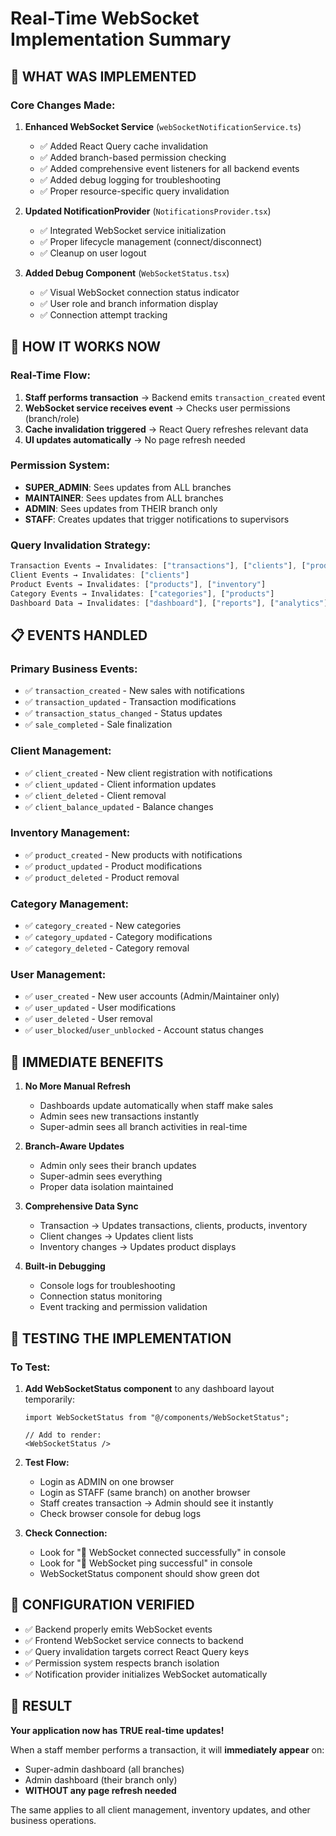 # Real-Time WebSocket Implementation Summary

## 🎯 **WHAT WAS IMPLEMENTED**

### **Core Changes Made:**

1. **Enhanced WebSocket Service** (`webSocketNotificationService.ts`)
   - ✅ Added React Query cache invalidation
   - ✅ Added branch-based permission checking
   - ✅ Added comprehensive event listeners for all backend events
   - ✅ Added debug logging for troubleshooting
   - ✅ Proper resource-specific query invalidation

2. **Updated NotificationProvider** (`NotificationsProvider.tsx`)
   - ✅ Integrated WebSocket service initialization
   - ✅ Proper lifecycle management (connect/disconnect)
   - ✅ Cleanup on user logout

3. **Added Debug Component** (`WebSocketStatus.tsx`)
   - ✅ Visual WebSocket connection status indicator
   - ✅ User role and branch information display
   - ✅ Connection attempt tracking

## 🔄 **HOW IT WORKS NOW**

### **Real-Time Flow:**
1. **Staff performs transaction** → Backend emits `transaction_created` event
2. **WebSocket service receives event** → Checks user permissions (branch/role)
3. **Cache invalidation triggered** → React Query refreshes relevant data
4. **UI updates automatically** → No page refresh needed

### **Permission System:**
- **SUPER_ADMIN**: Sees updates from ALL branches
- **MAINTAINER**: Sees updates from ALL branches  
- **ADMIN**: Sees updates from THEIR branch only
- **STAFF**: Creates updates that trigger notifications to supervisors

### **Query Invalidation Strategy:**
```typescript
Transaction Events → Invalidates: ["transactions"], ["clients"], ["products"], ["inventory"]
Client Events → Invalidates: ["clients"]  
Product Events → Invalidates: ["products"], ["inventory"]
Category Events → Invalidates: ["categories"], ["products"]
Dashboard Data → Invalidates: ["dashboard"], ["reports"], ["analytics"]
```

## 📋 **EVENTS HANDLED**

### **Primary Business Events:**
- ✅ `transaction_created` - New sales with notifications
- ✅ `transaction_updated` - Transaction modifications
- ✅ `transaction_status_changed` - Status updates
- ✅ `sale_completed` - Sale finalization

### **Client Management:**
- ✅ `client_created` - New client registration with notifications
- ✅ `client_updated` - Client information updates
- ✅ `client_deleted` - Client removal
- ✅ `client_balance_updated` - Balance changes

### **Inventory Management:**
- ✅ `product_created` - New products with notifications
- ✅ `product_updated` - Product modifications
- ✅ `product_deleted` - Product removal

### **Category Management:**
- ✅ `category_created` - New categories
- ✅ `category_updated` - Category modifications  
- ✅ `category_deleted` - Category removal

### **User Management:**
- ✅ `user_created` - New user accounts (Admin/Maintainer only)
- ✅ `user_updated` - User modifications
- ✅ `user_deleted` - User removal
- ✅ `user_blocked`/`user_unblocked` - Account status changes

## 🚀 **IMMEDIATE BENEFITS**

1. **No More Manual Refresh**
   - Dashboards update automatically when staff make sales
   - Admin sees new transactions instantly
   - Super-admin sees all branch activities in real-time

2. **Branch-Aware Updates**
   - Admin only sees their branch updates
   - Super-admin sees everything
   - Proper data isolation maintained

3. **Comprehensive Data Sync**
   - Transaction → Updates transactions, clients, products, inventory
   - Client changes → Updates client lists
   - Inventory changes → Updates product displays

4. **Built-in Debugging**
   - Console logs for troubleshooting
   - Connection status monitoring
   - Event tracking and permission validation

## 🔧 **TESTING THE IMPLEMENTATION**

### **To Test:**
1. **Add WebSocketStatus component** to any dashboard layout temporarily:
   ```tsx
   import WebSocketStatus from "@/components/WebSocketStatus";
   
   // Add to render:
   <WebSocketStatus />
   ```

2. **Test Flow:**
   - Login as ADMIN on one browser
   - Login as STAFF (same branch) on another browser
   - Staff creates transaction → Admin should see it instantly
   - Check browser console for debug logs

3. **Check Connection:**
   - Look for "🔗 WebSocket connected successfully" in console
   - Look for "📡 WebSocket ping successful" in console
   - WebSocketStatus component should show green dot

## 📝 **CONFIGURATION VERIFIED**

- ✅ Backend properly emits WebSocket events
- ✅ Frontend WebSocket service connects to backend
- ✅ Query invalidation targets correct React Query keys
- ✅ Permission system respects branch isolation
- ✅ Notification provider initializes WebSocket automatically

## 🎉 **RESULT**

**Your application now has TRUE real-time updates!**

When a staff member performs a transaction, it will **immediately appear** on:
- Super-admin dashboard (all branches)
- Admin dashboard (their branch only)
- **WITHOUT any page refresh needed**

The same applies to all client management, inventory updates, and other business operations.